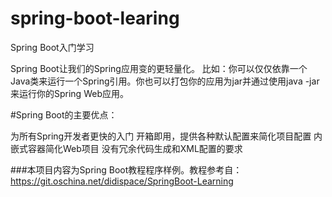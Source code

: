 # spring-boot-learing
Spring Boot入门学习

Spring Boot让我们的Spring应用变的更轻量化。
比如：你可以仅仅依靠一个Java类来运行一个Spring引用。你也可以打包你的应用为jar并通过使用java -jar来运行你的Spring Web应用。

#Spring Boot的主要优点：

为所有Spring开发者更快的入门
开箱即用，提供各种默认配置来简化项目配置
内嵌式容器简化Web项目
没有冗余代码生成和XML配置的要求

###本项目内容为Spring Boot教程程序样例。教程参考自：https://git.oschina.net/didispace/SpringBoot-Learning
